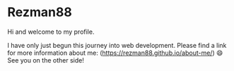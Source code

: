 # Rezman88 #

Hi and welcome to my profile.

I have only just begun this journey into web development. Please find a link for more information about me: (https://rezman88.github.io/about-me/)
😄 See you on the other side!

